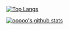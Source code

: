 [![Top Langs](https://github-readme-stats.vercel.app/api/top-langs/?username=ooooo-youwillsee&langs_count=5&count_private=true)](https://github.com/anuraghazra/github-readme-stats)

[![ooooo's github stats](https://github-readme-stats.vercel.app/api?username=ooooo-youwillsee&show_icons=true&theme=tokyonight&count_private=true)](https://github.com/anuraghazra/github-readme-stats)
